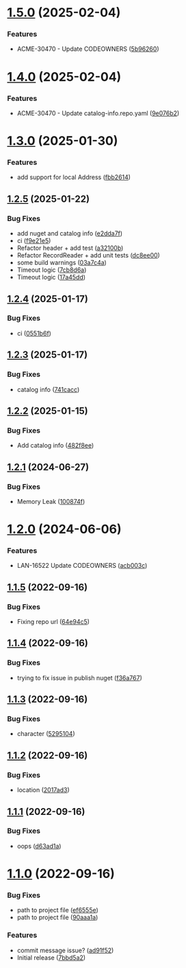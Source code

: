 # [1.5.0](https://github.com/Lansweeper/Lansweeper.Heijden.Dns/compare/v1.4.0...v1.5.0) (2025-02-04)


### Features

* ACME-30470 - Update CODEOWNERS ([5b96260](https://github.com/Lansweeper/Lansweeper.Heijden.Dns/commit/5b96260f89983a9776b114c4e07d855a39509bf1))

# [1.4.0](https://github.com/Lansweeper/Lansweeper.Heijden.Dns/compare/v1.3.0...v1.4.0) (2025-02-04)


### Features

* ACME-30470 - Update catalog-info.repo.yaml ([9e076b2](https://github.com/Lansweeper/Lansweeper.Heijden.Dns/commit/9e076b209ced416147b186ebccb01a80bc6acc09))

# [1.3.0](https://github.com/Lansweeper/Lansweeper.Heijden.Dns/compare/v1.2.5...v1.3.0) (2025-01-30)


### Features

* add support for local Address ([fbb2614](https://github.com/Lansweeper/Lansweeper.Heijden.Dns/commit/fbb2614c94251894007258a8daa21f35061ee5a4))

## [1.2.5](https://github.com/Lansweeper/Lansweeper.Heijden.Dns/compare/v1.2.4...v1.2.5) (2025-01-22)


### Bug Fixes

* add nuget and catalog info ([e2dda7f](https://github.com/Lansweeper/Lansweeper.Heijden.Dns/commit/e2dda7f0e1f9338fb2c5c2d818d3654acfe810ee))
* ci ([f9e21e5](https://github.com/Lansweeper/Lansweeper.Heijden.Dns/commit/f9e21e5f53eb022cfa067cfd7f1c215706fc4f05))
* Refactor header + add test ([a32100b](https://github.com/Lansweeper/Lansweeper.Heijden.Dns/commit/a32100b15017121b44cd97f3a792ba41bb5eab69))
* Refactor RecordReader + add unit tests ([dc8ee00](https://github.com/Lansweeper/Lansweeper.Heijden.Dns/commit/dc8ee0039d5e45d130e07b321ec37956c99d8c43))
* some build warnings ([03a7c4a](https://github.com/Lansweeper/Lansweeper.Heijden.Dns/commit/03a7c4a1bd2968d462686398c734c914f3728326))
* Timeout logic ([7cb8d6a](https://github.com/Lansweeper/Lansweeper.Heijden.Dns/commit/7cb8d6a5f7861031367de7461554feae5bb71443))
* Timeout logic ([17a45dd](https://github.com/Lansweeper/Lansweeper.Heijden.Dns/commit/17a45ddb0917774cbe5ba4f5c2c95529ca014ceb))

## [1.2.4](https://github.com/Lansweeper/Lansweeper.Heijden.Dns/compare/v1.2.3...v1.2.4) (2025-01-17)


### Bug Fixes

* ci ([0551b6f](https://github.com/Lansweeper/Lansweeper.Heijden.Dns/commit/0551b6f9dc37e50238e99b089415fb41cc9f648e))

## [1.2.3](https://github.com/Lansweeper/Lansweeper.Heijden.Dns/compare/v1.2.2...v1.2.3) (2025-01-17)


### Bug Fixes

* catalog info ([741cacc](https://github.com/Lansweeper/Lansweeper.Heijden.Dns/commit/741cacca6e4eb2e1852e22ff5fe8a2f929505a8b))

## [1.2.2](https://github.com/Lansweeper/Lansweeper.Heijden.Dns/compare/v1.2.1...v1.2.2) (2025-01-15)


### Bug Fixes

* Add catalog info ([482f8ee](https://github.com/Lansweeper/Lansweeper.Heijden.Dns/commit/482f8ee604c90f6e811ed851cd4b9101f18ebfab))

## [1.2.1](https://github.com/Lansweeper/Lansweeper.Heijden.Dns/compare/v1.2.0...v1.2.1) (2024-06-27)


### Bug Fixes

* Memory Leak ([100874f](https://github.com/Lansweeper/Lansweeper.Heijden.Dns/commit/100874f140eb87f367fd0b8882a8756d3b3911e4))

# [1.2.0](https://github.com/Lansweeper/Lansweeper.Heijden.Dns/compare/v1.1.5...v1.2.0) (2024-06-06)


### Features

* LAN-16522 Update CODEOWNERS ([acb003c](https://github.com/Lansweeper/Lansweeper.Heijden.Dns/commit/acb003cd7cc49310a7afceae40e7c028227ea79a))

## [1.1.5](https://github.com/Lansweeper/Lansweeper.Heijden.Dns/compare/v1.1.4...v1.1.5) (2022-09-16)


### Bug Fixes

* Fixing repo url ([64e94c5](https://github.com/Lansweeper/Lansweeper.Heijden.Dns/commit/64e94c55cd92d48acc439009786855baa55b5ebf))

## [1.1.4](https://github.com/Lansweeper/Lansweeper.Heijden.Dns/compare/v1.1.3...v1.1.4) (2022-09-16)


### Bug Fixes

* trying to fix issue in publish nuget ([f36a767](https://github.com/Lansweeper/Lansweeper.Heijden.Dns/commit/f36a7670b5c5ac16a01132aed541090b70b65ce9))

## [1.1.3](https://github.com/Lansweeper/Lansweeper.Heijden.Dns/compare/v1.1.2...v1.1.3) (2022-09-16)


### Bug Fixes

* character ([5295104](https://github.com/Lansweeper/Lansweeper.Heijden.Dns/commit/52951046d8b6f135f7036a6c542f33db24f4b8d2))

## [1.1.2](https://github.com/Lansweeper/Lansweeper.Heijden.Dns/compare/v1.1.1...v1.1.2) (2022-09-16)


### Bug Fixes

* location ([2017ad3](https://github.com/Lansweeper/Lansweeper.Heijden.Dns/commit/2017ad389c1e29eb520f1fd508ccd21328be49de))

## [1.1.1](https://github.com/Lansweeper/Lansweeper.Heijden.Dns/compare/v1.1.0...v1.1.1) (2022-09-16)


### Bug Fixes

* oops ([d63ad1a](https://github.com/Lansweeper/Lansweeper.Heijden.Dns/commit/d63ad1a99d366518eeb1117036657d953b5c8918))

# [1.1.0](https://github.com/Lansweeper/Lansweeper.Heijden.Dns/compare/v1.0.0...v1.1.0) (2022-09-16)


### Bug Fixes

* path to project file ([ef6555e](https://github.com/Lansweeper/Lansweeper.Heijden.Dns/commit/ef6555ed0586b9f0f770e0f6bb6662e18fdac803))
* path to project file ([90aaa1a](https://github.com/Lansweeper/Lansweeper.Heijden.Dns/commit/90aaa1af11547aa760f0f1dc0ae506825ea6b105))


### Features

* commit message issue? ([ad91f52](https://github.com/Lansweeper/Lansweeper.Heijden.Dns/commit/ad91f52824a1beb5984b7471575da4f2b10cc6d1))
* Initial release ([7bbd5a2](https://github.com/Lansweeper/Lansweeper.Heijden.Dns/commit/7bbd5a244680ae23e268f8ecbe3f2640d2f34cc5))
